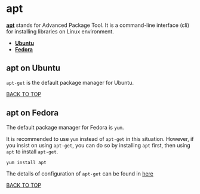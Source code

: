 apt
===
[**apt**](https://en.wikipedia.org/wiki/Advanced_Packaging_Tool) stands for Advanced Package Tool.
It is a command-line interface (cli) for installing libraries on Linux environment.

* [**Ubuntu**](#apt-on-ubuntu)
* [**Fedora**](#apt-on-fedora)

## apt on Ubuntu
`apt-get` is the default package manager for Ubuntu.

[BACK TO TOP](https://github.com/ctrl-alt-del/devenv)


## apt on Fedora
The default package manager for Fedora is `yum`.

It is recommended to use `yum` instead of `apt-get` in this situation.  However, if you insist on using `apt-get`, you can do so by installing `apt` first, then using `apt` to install `apt-get`.
```sh
yum install apt
```

The details of configuration of `apt-get` can be found in [here](https://wiki.debian.org/AptCLI)

[BACK TO TOP](https://github.com/ctrl-alt-del/devenv)
